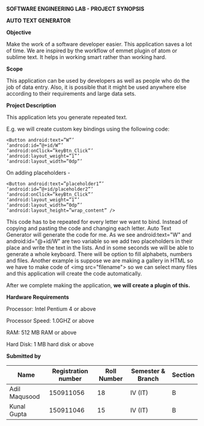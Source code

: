 **SOFTWARE ENGINEERING LAB - PROJECT SYNOPSIS**

**AUTO TEXT GENERATOR**

**Objective**

Make the work of a software developer easier. This application saves a lot of time. We are inspired by the workflow of emmet plugin of atom or sublime text. It helps in working smart rather than working hard.

**Scope**

This application can be used by developers as well as people who do the job of data entry. Also, it is possible that it might be used anywhere else according to their requirements and large data sets.

**Project Description**

This application lets you generate repeated text.

E.g. we will create custom key bindings using the following code:

```
<Button android:text=”W”’
‘android:id=”@+id/W”’
‘android:onClick=”keyBtn_Click”’
‘android:layout_weight=”1”’
‘android:layout_width=”0dp”’
```
On adding placeholders - 

```
<Button android:text=”placeholder1”’
‘android:id=”@+id/placeholder2”’
‘android:onClick=”keyBtn_Click”’
‘android:layout_weight=”1”’
‘android:layout_width=”0dp”’
‘android:layout_height=”wrap_content” />

```
This code has to be repeated for every letter we want to bind. Instead of copying and pasting the code and changing each letter. Auto Text Generator will generate the code for me. As we see android:text=&quot;W&quot; and android:id=&quot;@+id/W&quot; are two variable so we add two placeholders in their place and write the text in the lists. And in some seconds we will be able to generate a whole keyboard. There will be option to fill alphabets, numbers and files. Another example is suppose we are making a gallery in HTML so we have to make code of &lt;img src=&quot;filename&quot;&gt; so we can select many files and this application will create the code automatically.

After we complete making the application, **we will create a plugin of this.**

**Hardware Requirements**

Processor: Intel Pentium 4 or above

Processor Speed: 1.0GHZ or above

RAM:  512 MB RAM or above

Hard Disk:  1 MB hard disk or above

**Submitted by**

| Name | Registration number | Roll Number | Semester &amp; Branch | Section |
| --- | --- | --- | --- | --- |
| Adil Maqusood | 150911056 | 18 | IV (IT) | B |
| Kunal Gupta | 150911046 | 15 | IV (IT) | B |
